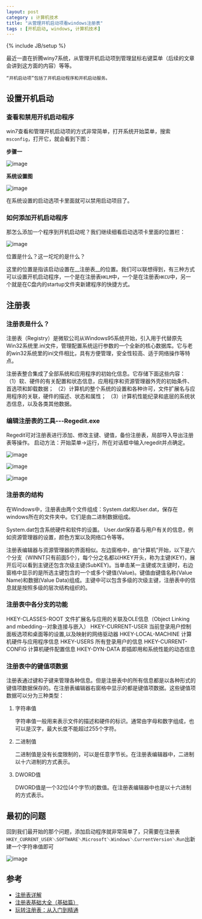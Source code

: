 ```yaml
---
layout: post
category : 计算机技术
title: "从管理开机启动项看windows注册表"
tags : [开机启动, windows, 计算机技术]
---
```

{% include JB/setup %}

最近一直在折腾winy7系统，从管理开机启动项到管理鼠标右键菜单（后续的文章会讲到这方面的内容）等等。

    “开机启动项”包括了开机启动程序和开机启动服务。

## 设置开机启动

### 查看和禁用开机启动程序

win7查看和管理开机启动项的方式非常简单，打开系统开始菜单，搜索`msconfig`，打开它，就会看到下图：

__步骤一__

![image](https://f.cloud.github.com/assets/4392234/1482575/253abb4c-46e5-11e3-9261-d3b2ae0cf1c6.png)

__系统设置图__

![image](https://f.cloud.github.com/assets/4392234/1482572/fe333cea-46e4-11e3-9359-67875cd4aedd.png)

在系统设置的启动选项卡里面就可以禁用启动项目了。

### 如何添加开机启动程序

那怎么添加一个程序到开机启动呢？我们继续细看启动选项卡里面的位置栏：

![image](https://f.cloud.github.com/assets/4392234/1482583/731f5566-46e5-11e3-82bd-ead5d8c60037.png)

位置是什么？这一坨坨的是什么？

这里的位置是指该启动设置在__注册表__的位置。我们可以联想得到，有三种方式可以设置开机启动程序，一个是在注册表`HKLM`中，一个是在注册表`HKCU`中，另一个就是在C盘内的startup文件夹新建程序的快捷方式。

## 注册表

### 注册表是什么？

注册表（Registry）是微软公司从Windows95系统开始，引入用于代替原先Win32系统里.ini文件，管理配置系统运行参数的一个全新的核心数据库。它与老的win32系统里的ini文件相比，具有方便管理，安全性较高、适于网络操作等特点。

注册表整合集成了全部系统和应用程序的初始化信息。它存储下面这些内容：
（1）软、硬件的有关配置和状态信息，应用程序和资源管理器外壳的初始条件、首选项和卸载数据；
（2）计算机的整个系统的设置和各种许可，文件扩展名与应用程序的关联，硬件的描述、状态和属性；
（3）计算机性能纪录和底层的系统状态信息，以及各类其他数据。

### 编辑注册表的工具---Regedit.exe

Regedit可对注册表进行添加、修改主键、键值，备份注册表，局部导入导出注册表等操作。
启动方法：开始菜单→运行，所在对话框中输入regedit并点确定。

![image](https://f.cloud.github.com/assets/4392234/1482728/f10316cc-46e8-11e3-9176-2a617072fee9.png)

![image](https://f.cloud.github.com/assets/4392234/1482731/fc090914-46e8-11e3-83ae-23af0dce4c27.png)

![image](https://f.cloud.github.com/assets/4392234/1482743/5d9d9ad2-46e9-11e3-8f58-c8fb3d183f9c.png)

### 注册表的结构

在Windows中，注册表由两个文件组成：System.dat和User.dat，保存在windows所在的文件夹中。它们是由二进制数据组成。

System.dat包含系统硬件和软件的设置。
User.dat保存着与用户有关的信息，例如资源管理器的设置，颜色方案以及网络口令等等。

注册表编辑器与资源管理器的界面相似。左边窗格中，由“计算机”开始，以下是六个分支（WINNT只有前面5个），每个分之名都以HKEY开头，称为主键(KEY)，展开后可以看到主键还包含次级主键(SubKEY)。当单击某一主键或次主键时，右边窗格中显示的是所选主键包含的一个或多个键值(Value)。键值由键值名称(Value Name)和数据(Value Data)组成。主键中可以包含多级的次级主键，注册表中的信息就是按照多级的层次结构组织的。

### 注册表中各分支的功能
 
HKEY-CLASSES-ROOT
文件扩展名与应用的关联及OLE信息（Object Linking and mbedding--对象连接与嵌入）
HKEY-CURRENT-USER
当前登录用户控制面板选项和桌面等的设置,以及映射的网络驱动器
HKEY-LOCAL-MACHINE
计算机硬件与应用程序信息
HKEY-USERS
所有登录用户的信息
HKEY-CURRENT-CONFIG
计算机硬件配置信息
HKEY-DYN-DATA
即插即用和系统性能的动态信息

### 注册表中的键值项数据
 
注册表通过键和子键来管理各种信息。但是注册表中的所有信息都是以各种形式的键值项数据保存的。在注册表编辑器右窗格中显示的都是键值项数据。这些键值项数据可以分为三种类型：

1. 字符串值

    字符串值一般用来表示文件的描述和硬件的标识。通常由字母和数字组成，也可以是汉字，最大长度不能超过255个字符。

2. 二进制值

    二进制值是没有长度限制的，可以是任意字节长。在注册表编辑器中，二进制以十六进制的方式表示。

3. DWORD值

     DWORD值是一个32位(4个字节)的数值。在注册表编辑器中也是以十六进制的方式表示。

## 最初的问题

回到我们最开始的那个问题，添加启动程序就非常简单了，只需要在注册表`HKEY_CURRENT_USER＼SOFTWARE＼Microsoft＼Windows＼CurrentVersion＼Run`出新建一个字符串值即可

![image](https://f.cloud.github.com/assets/4392234/1483003/27bc3774-46ef-11e3-8563-808ed5c91138.png)

## 参考

* [注册表详解](http://blog.renren.com/share/257058797/2975498634)
* [注册表基础大全（基础篇）](http://www.360doc.com/content/06/1022/21/10506_237389.shtml)
* [玩转注册表：从入门到精通](http://www.360doc.com/content/10/0129/12/285549_14656823.shtml)